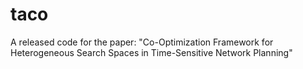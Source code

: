 # taco
A released code for the paper: "Co-Optimization Framework for Heterogeneous Search Spaces in Time-Sensitive Network Planning" 
